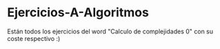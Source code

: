 # Ejercicios-A-Algoritmos
Están todos los ejercicios del word "Calculo de complejidades 0" con su coste respectivo :)

